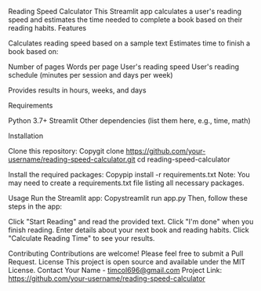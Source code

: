 Reading Speed Calculator
This Streamlit app calculates a user's reading speed and estimates the time needed to complete a book based on their reading habits.
Features

Calculates reading speed based on a sample text
Estimates time to finish a book based on:

Number of pages
Words per page
User's reading speed
User's reading schedule (minutes per session and days per week)


Provides results in hours, weeks, and days

Requirements

Python 3.7+
Streamlit
Other dependencies (list them here, e.g., time, math)

Installation

Clone this repository:
Copygit clone https://github.com/your-username/reading-speed-calculator.git
cd reading-speed-calculator

Install the required packages:
Copypip install -r requirements.txt
Note: You may need to create a requirements.txt file listing all necessary packages.

Usage
Run the Streamlit app:
Copystreamlit run app.py
Then, follow these steps in the app:

Click "Start Reading" and read the provided text.
Click "I'm done" when you finish reading.
Enter details about your next book and reading habits.
Click "Calculate Reading Time" to see your results.

Contributing
Contributions are welcome! Please feel free to submit a Pull Request.
License
This project is open source and available under the MIT License.
Contact
Your Name - timcol696@gmail.com
Project Link: https://github.com/your-username/reading-speed-calculator
